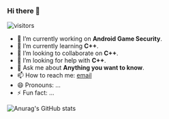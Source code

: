 ### Hi there 👋
![visitors](https://visitor-badge.glitch.me/badge?page_id=ttxs69.ttxs69&left_color=green&right_color=red)  

- 🔭 I’m currently working on **Android Game Security**.
- 🌱 I’m currently learning **C++**.
- 👯 I’m looking to collaborate on **C++**.
- 🤔 I’m looking for help with **C++**.
- 💬 Ask me about **Anything you want to know**.
- 📫 How to reach me: [email](mailto:wshuai@protonmail.com)
- 😄 Pronouns: ...
- ⚡ Fun fact: ...

![Anurag's GitHub stats](https://github-readme-stats-two-beta-76.vercel.app/api?username=ttxs69&show_icons=true&theme=radical)
